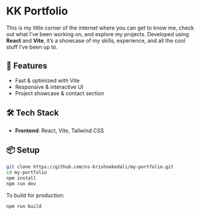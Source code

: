 # KK Portfolio

This is my little corner of the internet where you can get to know me, check out what I’ve been working on, and explore my projects. Developed using **React** and **Vite**, it’s a showcase of my skills, experience, and all the cool stuff I’ve been up to.

## 🚀 Features

- Fast & optimized with Vite
- Responsive & interactive UI
- Project showcase & contact section

## 🛠 Tech Stack

- **Frontend**: React, Vite, Tailwind CSS

## 📦 Setup

```sh
git clone https://github.com/ns-krishnakodali/my-portfolio.git
cd my-portfolio
npm install
npm run dev
```

To build for production:

```sh
npm run build
```
